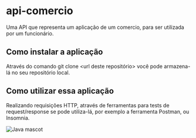 # api-comercio
Uma API que representa um aplicação de um comercio, para ser utilizada por um funcionário.
 
## Como instalar a aplicação
Através do comando git clone <url deste repositório> você pode armazena-lá no seu repositório local.

## Como utilizar essa aplicação
Realizando requisições HTTP, através de ferramentas para tests de request/response se pode utiliza-lá, por exemplo a ferramenta Postman, ou Insomnia.

![Java mascot](https://img-c.udemycdn.com/course/750x422/3569929_d77b.jpg)

